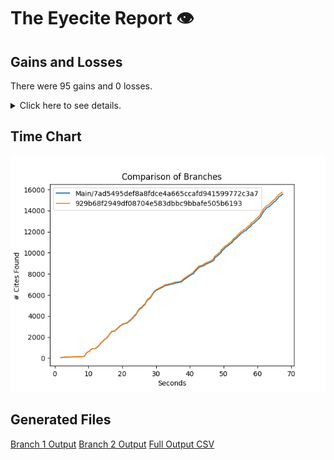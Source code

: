# The Eyecite Report :eye:



Gains and Losses
---------
There were 95 gains and 0 losses.

<details>
<summary>Click here to see details.</summary>

|     id     |     Gain    |  Loss  |
| ---------- | ----------- | ------ |
|  4627877   |      §§     |        |
|  4639543   |      §§     |        |
|  4678352   |      §§     |        |
|  4690516   |     [§]     |        |
|  4709603   |      §§     |        |
|  4776531   |      §§     |        |
|  4799679   |      §§     |        |
|  5082333   |      §§     |        |
|  5167616   |      §§     |        |
|  5441809   |     (§)     |        |
|  5562033   |   §§3033,   |        |
|  5935198   |      §§     |        |
|  4536776   |      §§     |        |
|  6026339   |      (§     |        |
|  6026449   |      §§     |        |
|  6052697   |      §§     |        |
|  6308108   |      [§     |        |
|  6185261   |      (§     |        |
|  3073392   |      §§     |        |
|  2014564   |      (§     |        |
|  2060699   |      §§     |        |
|  6322259   |     [§]     |        |
|  6322259   |      §§     |        |
|  2303811   |      §§     |        |
|   755368   |      (§     |        |
|  3149869   |      §§     |        |
|  3149869   |      (§     |        |
|  1744543   |      §§     |        |
|  2257892   |      §§     |        |
|  2257892   |     (§§     |        |
|  2257892   |      (§     |        |
|  1897124   |      §§     |        |
|  1137818   |      (§     |        |
|  1537257   |      §§     |        |
|  1546016   |      §§     |        |
|  1546016   | "[§]52-249a |        |
|  1929026   |      (§     |        |
|  2143980   |      §§     |        |
|  2042257   |      §§     |        |
|  2357843   |      §§     |        |
|  2496102   |      §§     |        |
|  2427861   |      §§     |        |
|  1431414   |      §§     |        |
|  1431414   |      (§     |        |
|  2829354   |      §§     |        |
|  2829354   |  §15.50(a). |        |
|    1613    |      “§     |        |
|   775078   |      §§     |        |
|   775078   |  violate§§  |        |
|  1308185   |      §§     |        |
|  2803607   |      §§     |        |
|  6593646   |      §§     |        |


</details>



Time Chart
---------

![image](https://raw.githubusercontent.com/freelawproject/eyecite/artifacts/235/results/chart.png)


Generated Files
---------

[Branch 1 Output](https://raw.githubusercontent.com/freelawproject/eyecite/artifacts/235/results/7ad5495def8a8fdce4a665ccafd941599772c3a7.json)
[Branch 2 Output](https://raw.githubusercontent.com/freelawproject/eyecite/artifacts/235/results/929b68f2949df08704e583dbbc9bbafe505b6193.json)
[Full Output CSV ](https://raw.githubusercontent.com/freelawproject/eyecite/artifacts/235/results/output.csv)

